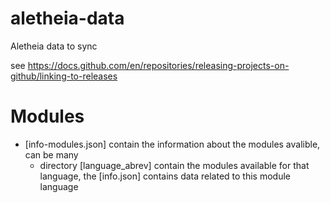 # aletheia-data
Aletheia data to sync

see https://docs.github.com/en/repositories/releasing-projects-on-github/linking-to-releases


# Modules
* [info-modules.json] contain the information about the modules avalible, can be many
    * directory [language_abrev] contain the modules available for that language, the [info.json] contains data related to this module language